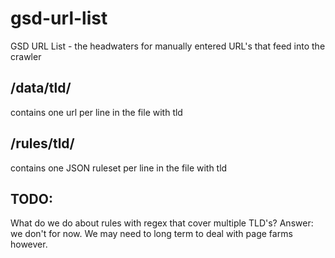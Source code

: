 # gsd-url-list

GSD URL List - the headwaters for manually entered URL's that feed into the crawler

## /data/tld/

contains one url per line in the file with tld

## /rules/tld/

contains one JSON ruleset per line in the file with tld

## TODO:

What do we do about rules with regex that cover multiple TLD's? Answer: we don't for now. We may need to long term to deal with page farms however.
